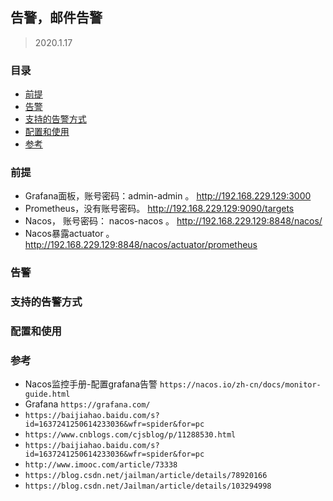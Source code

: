 ## 告警，邮件告警

> 2020.1.17

### 目录
* [前提](#前提)
* [告警](#告警)
* [支持的告警方式](#支持的告警方式)
* [配置和使用](#配置和使用)
* [参考](#参考)

### 前提
* Grafana面板，账号密码：admin-admin 。 http://192.168.229.129:3000
* Prometheus，没有账号密码。 http://192.168.229.129:9090/targets
* Nacos， 账号密码： nacos-nacos 。 http://192.168.229.129:8848/nacos/
* Nacos暴露actuator 。 http://192.168.229.129:8848/nacos/actuator/prometheus


### 告警
### 支持的告警方式
### 配置和使用

### 参考
* Nacos监控手册-配置grafana告警 `https://nacos.io/zh-cn/docs/monitor-guide.html`
* Grafana `https://grafana.com/`
* `https://baijiahao.baidu.com/s?id=1637241250614233036&wfr=spider&for=pc`
* `https://www.cnblogs.com/cjsblog/p/11288530.html`
* `https://baijiahao.baidu.com/s?id=1637241250614233036&wfr=spider&for=pc`
* `http://www.imooc.com/article/73338`
* `https://blog.csdn.net/jailman/article/details/78920166`
* `https://blog.csdn.net/Jailman/article/details/103294998`